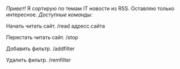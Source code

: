 *Привет!* 
Я сортирую по темам IT новости из RSS.
Оставляю только интересное.
*Доступные команды:*

Начать читать сайт.
/read адресс.сайта

Перестать читать сайт.
/stop 

Добавить фильтр.
/addfilter 

Удалить фильтр.
/remfilter
